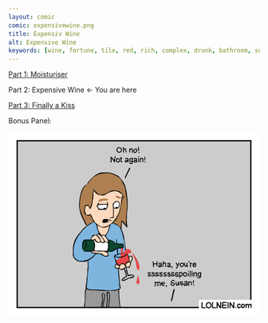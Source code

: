 ```yaml
---
layout: comic
comic: expensivewine.png
title: Expensiv Wine
alt: Expensive Wine
keywords: [wine, fortune, tile, red, rich, complex, drunk, bathroom, susan]
---
```


[Part 1: Moisturiser](https://lolnein.com/2018/01/24/moisturiser/)

Part 2: Expensive Wine <- You are here

[Part 3: Finally a Kiss](https://lolnein.com/2018/01/31/finallyakiss/)

Bonus Panel:

![Expensive Wine Bonus Panel](/images/expensivewine_bonus.png)